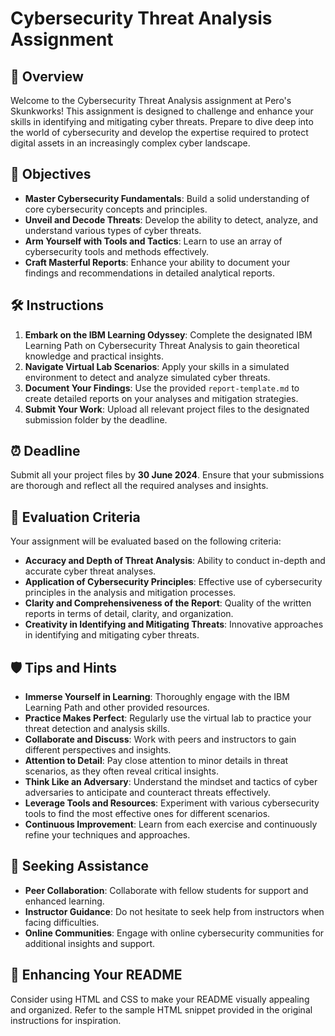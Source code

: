 # Cybersecurity Threat Analysis Assignment

## 🚀 Overview
Welcome to the Cybersecurity Threat Analysis assignment at Pero's Skunkworks! This assignment is designed to challenge and enhance your skills in identifying and mitigating cyber threats. Prepare to dive deep into the world of cybersecurity and develop the expertise required to protect digital assets in an increasingly complex cyber landscape.

## 🎯 Objectives
- **Master Cybersecurity Fundamentals**: Build a solid understanding of core cybersecurity concepts and principles.
- **Unveil and Decode Threats**: Develop the ability to detect, analyze, and understand various types of cyber threats.
- **Arm Yourself with Tools and Tactics**: Learn to use an array of cybersecurity tools and methods effectively.
- **Craft Masterful Reports**: Enhance your ability to document your findings and recommendations in detailed analytical reports.

## 🛠 Instructions
1. **Embark on the IBM Learning Odyssey**: Complete the designated IBM Learning Path on Cybersecurity Threat Analysis to gain theoretical knowledge and practical insights.
2. **Navigate Virtual Lab Scenarios**: Apply your skills in a simulated environment to detect and analyze simulated cyber threats.
3. **Document Your Findings**: Use the provided `report-template.md` to create detailed reports on your analyses and mitigation strategies.
4. **Submit Your Work**: Upload all relevant project files to the designated submission folder by the deadline.

## ⏰ Deadline
Submit all your project files by **30 June 2024**. Ensure that your submissions are thorough and reflect all the required analyses and insights.

## 🌟 Evaluation Criteria
Your assignment will be evaluated based on the following criteria:
- **Accuracy and Depth of Threat Analysis**: Ability to conduct in-depth and accurate cyber threat analyses.
- **Application of Cybersecurity Principles**: Effective use of cybersecurity principles in the analysis and mitigation processes.
- **Clarity and Comprehensiveness of the Report**: Quality of the written reports in terms of detail, clarity, and organization.
- **Creativity in Identifying and Mitigating Threats**: Innovative approaches in identifying and mitigating cyber threats.

## 🛡️ Tips and Hints
- **Immerse Yourself in Learning**: Thoroughly engage with the IBM Learning Path and other provided resources.
- **Practice Makes Perfect**: Regularly use the virtual lab to practice your threat detection and analysis skills.
- **Collaborate and Discuss**: Work with peers and instructors to gain different perspectives and insights.
- **Attention to Detail**: Pay close attention to minor details in threat scenarios, as they often reveal critical insights.
- **Think Like an Adversary**: Understand the mindset and tactics of cyber adversaries to anticipate and counteract threats effectively.
- **Leverage Tools and Resources**: Experiment with various cybersecurity tools to find the most effective ones for different scenarios.
- **Continuous Improvement**: Learn from each exercise and continuously refine your techniques and approaches.

## 🤝 Seeking Assistance
- **Peer Collaboration**: Collaborate with fellow students for support and enhanced learning.
- **Instructor Guidance**: Do not hesitate to seek help from instructors when facing difficulties.
- **Online Communities**: Engage with online cybersecurity communities for additional insights and support.

## 🎨 Enhancing Your README
Consider using HTML and CSS to make your README visually appealing and organized. Refer to the sample HTML snippet provided in the original instructions for inspiration.
